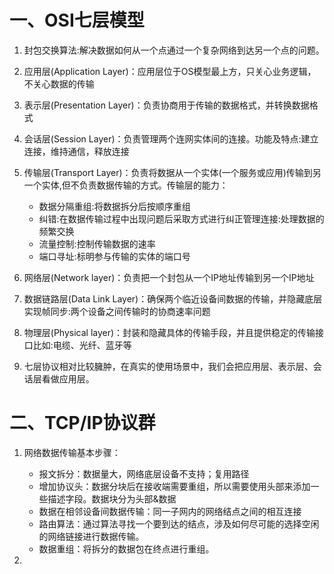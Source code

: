# 一、OSI七层模型

1. 封包交换算法:解决数据如何从一个点通过一个复杂网络到达另一个点的问题。

2. 应用层(Application Layer)：应用层位于OS模型最上方，只关心业务逻辑，不关心数据的传输

3. 表示层(Presentation Layer)：负责协商用于传输的数据格式，并转换数据格式

4. 会话层(Session Layer)：负责管理两个连网实体间的连接。功能及特点:建立连接，维持通信，释放连接

5. 传输层(Transport Layer)：负责将数据从一个实体(一个服务或应用)传输到另一个实体,但不负责数据传输的方式。传输层的能力：
    - 数据分隔重组:将数据拆分后按顺序重组
    - 纠错:在数据传输过程中出现问题后采取方式进行纠正管理连接:处理数据的频繁交换
    - 流量控制:控制传输数据的速率
    - 端口寻址:标明参与传输的实体的端口号

6. 网络层(Network layer)：负责把一个封包从一个IP地址传输到另一个IP地址

7. 数据链路层(Data Link Layer)：确保两个临近设备间数据的传输，并隐藏底层实现帧同步:两个设备之间传输时的协商速率问题

8. 物理层(Physical layer)：封装和隐藏具体的传输手段，并且提供稳定的传输接口比如:电缆、光纤、蓝牙等

9. 七层协议相对比较臃肿，在真实的使用场景中，我们会把应用层、表示层、会话层看做应用层。


# 二、TCP/IP协议群
1. 网络数据传输基本步骤：
    - 报文拆分：数据量大，网络底层设备不支持；复用路径
    - 增加协议头：数据分块后在接收端需要重组，所以需要使用头部来添加一些描述字段。数据块分为头部&数据
    - 数据在相邻设备间数据传输：同一子网内的网络结点之间的相互连接
    - 路由算法：通过算法寻找一个要到达的结点，涉及如何尽可能的选择空闲的网络链接进行数据传输。
    - 数据重组：将拆分的数据包在终点进行重组。

2. 










